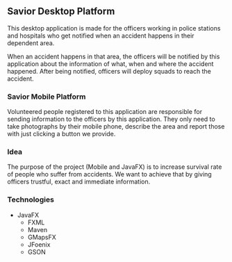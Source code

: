 ## Savior Desktop Platform
This desktop application is made for the officers working in police stations and hospitals who get notified when an accident happens in their dependent area.

When an accident happens in that area, the officers will be notified by this application about the information of what, when and where the accident happened. After being notified, officers will deploy squads to reach the accident.

### Savior Mobile Platform
Volunteered people registered to this application are responsible for sending information to the officers by this application. They only need to take photographs by their mobile phone, describe the area and report those with just clicking a button we provide.

### Idea
The purpose of the project (Mobile and JavaFX) is to increase survival rate of people who suffer from accidents. We want to achieve that by giving officers trustful, exact and immediate information.

### Technologies
- JavaFX
  - FXML
  - Maven
  - GMapsFX
  - JFoenix
  - GSON
